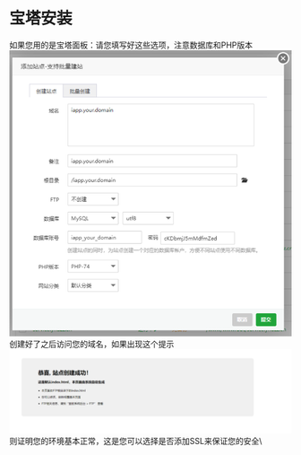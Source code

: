 # 宝塔安装

如果您用的是宝塔面板：请您填写好这些选项，注意数据库和PHP版本\
![](.gitbook/assets/image.png)\
创建好了之后访问您的域名，如果出现这个提示\
![](<.gitbook/assets/image (1).png>)\
则证明您的环境基本正常，这是您可以选择是否添加SSL来保证您的安全\
